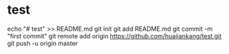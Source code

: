 # test
echo "# test" >> README.md
git init
git add README.md
git commit -m "first commit"
git remote add origin https://github.com/huajiankang/test.git
git push -u origin master
